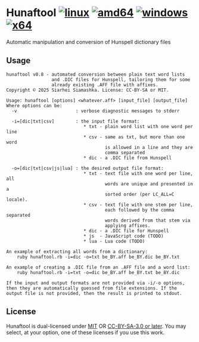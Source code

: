 # Hunaftool [![linux](https://github.com/ssvb/hunaftool/actions/workflows/linux.yml/badge.svg)](https://github.com/ssvb/hunaftool/actions/workflows/linux.yml) [![amd64](https://img.shields.io/badge/amd64-black?logo=crystal)](https://nightly.link/ssvb/hunaftool/workflows/linux/main) [![windows](https://github.com/ssvb/hunaftool/actions/workflows/windows.yml/badge.svg)](https://github.com/ssvb/hunaftool/actions/workflows/windows.yml) [![x64](https://img.shields.io/badge/x64-black?logo=crystal)](https://nightly.link/ssvb/hunaftool/workflows/windows/main)
Automatic manipulation and conversion of Hunspell dictionary files

## Usage

```
hunaftool v0.8 - automated conversion between plain text word lists
                 and .DIC files for Hunspell, tailoring them for some
                 already existing .AFF file with affixes.
Copyright © 2025 Siarhei Siamashka. License: CC-BY-SA or MIT.

Usage: hunaftool [options] <whatever.aff> [input_file] [output_file]
Where options can be:
  -v                      : verbose diagnostic messages to stderr

  -i=[dic|txt|csv]        : the input file format:
                             * txt - plain word list with one word per line
                             * csv - same as txt, but more than one word
                                     is allowed in a line and they are
                                     comma separated
                             * dic - a .DIC file from Hunspell

  -o=[dic|txt|csv|js|lua] : the desired output file format:
                             * txt - text file with one word per line, all
                                     words are unique and presented in a
                                     sorted order (per LC_ALL=C locale).
                             * csv - text file with one stem per line,
                                     each followed by the comma separated
                                     words derived from that stem via
                                     applying affixes.
                             * dic - a .DIC file for Hunspell
                             * js  - JavaScript code (TODO)
                             * lua - Lua code (TODO)

An example of extracting all words from a dictionary:
    ruby hunaftool.rb -i=dic -o=txt be_BY.aff be_BY.dic be_BY.txt

An example of creating a .DIC file from an .AFF file and a word list:
    ruby hunaftool.rb -i=txt -o=dic be_BY.aff be_BY.txt be_BY.dic

If the input and output formats are not provided via -i/-o options,
then they are automatically guessed from file extensions. If the
output file is not provided, then the result is printed to stdout.
```

## License

Hunaftool is dual-licensed under [MIT](LICENSE.MIT) OR [CC-BY-SA-3.0 or later](LICENSE.CC-BY-SA).
You may select, at your option, one of these licenses if you use this work.
